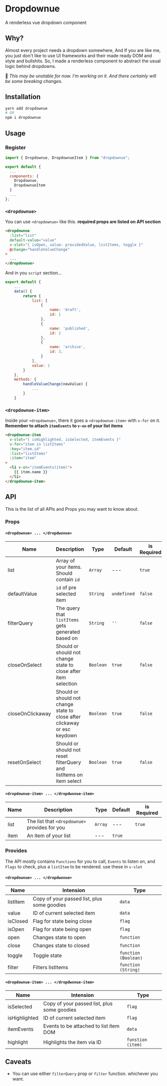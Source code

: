 # Dropdownue

A renderless vue dropdown component

## Why?

Almost every project needs a dropdown somewhere, And If you are like me, you just don't like to use UI frameworks and their made ready DOM and style and bullshits. So, I made a renderless component to abstract the usual logic behind dropdowns.

🐛 _This may be unstable for now. I'm working on it. And there certainly will be some breaking changes._

## Installation

```bash
yarn add dropdownue
# OR
npm i dropdownue
```

## Usage

### Register

```javascript
import { Dropdownue, DropdownueItem } from "dropdownue";

export default {
  ...
  components: {
    Dropdownue,
    DropdownueItem
  }
  ...
};
```

### `<dropdownue>`

You can use `<dropdownue>` like this. **required props are listed on API section**

```html
<dropdownue
  :list="list"
  default-value="value"
  v-slot="{ isOpen, value: providedValue, listItems, toggle }"
  @change="handleValueChange"
>
  ...
</dropdownue>
```

And in you `script` section...

```javascript
export default {
	...
    data() {
        return {
	        list: [
                {
                    name: 'draft',
                    id: 1
                },
                {
                    name: 'published',
                    id: 2
                },
                {
                    name: 'archive',
                    id: 3,
                }
            ],
            value: 1
        }
    },
    methods: {
	    handleValueChange(newValue) {
		    ...
	    }
	}
```

### `<dropdownue-item>`

Inside your `<dropdownue>`, there it goes a `<dropdownue-item>` with `v-for` on it.  
**Remember to attach `itemEvents` to `v-on` of your list items**

```html
<dropdownue-item
  v-slot="{ isHighlighted, isSelected, itemEvents }"
  v-for="item in listItems"
  :key="item.id"
  :list="listItems"
  :item="item"
>
  <li v-on="itemEvents(item)">
    {{ item.name }}
  </li>
</dropdownue-item>
```

## API

This is the list of all APIs and Props you may want to know about.

### Props

#### `<dropdownue> ... </dropdwonue>`

| Name             | Description                                                               | Type      | Default     | is Required |
| ---------------- | ------------------------------------------------------------------------- | --------- | ----------- | ----------- |
| list             | Array of your items. Should contain `id`                                  | `Array`   | ---         | `true`      |
| defaultValue     | `id` of pre selected item                                                 | `String`  | `undefined` | `false`     |
| filterQuery      | The query that `listItems` gets generated based on                        | `String`  | `''`        | `false`     |
| closeOnSelect    | Should or should not change state to close after item selection           | `Boolean` | `true`      | `false`     |
| closeOnClickaway | Should or should not change state to close after clickaway or esc keydown | `Boolean` | `true`      | `false`     |
| resetOnSelect    | Should or should not reset filterQuery and listItems on item select       | `Boolean` | `true`      | `false`     |

#### `<dropdownue-item> ... </dropdwonue-item>`

| Name | Description                                   | Type    | Default | is Required |
| ---- | --------------------------------------------- | ------- | ------- | ----------- |
| list | The list that `<dropdownue>` provides for you | `Array` | ---     | `true`      |
| item | An item of your list                          | ---     | `true`  |

### Provides

The API mostly contains `Functions` for you to call, `Events` to listen on, and `Flags` to check, plus a `listItem` to be rendered. use these in `v-slot`

#### `<dropdownue> ... </dropdwonue>`

| Name     | Intension                                   | Type                 |
| -------- | ------------------------------------------- | -------------------- |
| listItem | Copy of your passed list, plus some goodies | `data`               |
| value    | ID of current selected item                 | `data`               |
| isClosed | Flag for state being close                  | `flag`               |
| isOpen   | Flag for state being open                   | `flag`               |
| open     | Changes state to open                       | `function`           |
| close    | Changes state to closed                     | `function`           |
| toggle   | Toggle state                                | `function (Boolean)` |
| filter   | Filters listItems                           | `function (String)`  |

#### `<dropdownue-item> ... </dropdwonue-item>`

| Name          | Intension                                   | Type              |
| ------------- | ------------------------------------------- | ----------------- |
| isSelected    | Copy of your passed list, plus some goodies | `flag`            |
| isHighlighted | ID of current selected item                 | `flag`            |
| itemEvents    | Events to be attached to list item DOM      | `data`            |
| highlight     | Highlights the item via ID                  | `funstion (item)` |

## Caveats

- You can use either `filterQuery` prop or `filter` function. whichever you want.
